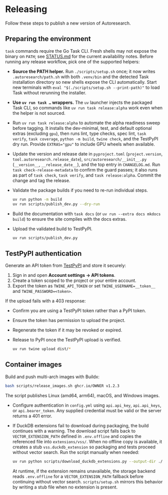 # Releasing

Follow these steps to publish a new version of Autoresearch.

## Preparing the environment

`task` commands require the Go Task CLI. Fresh shells may not expose the
binary on `PATH`; see [STATUS.md][status-cli] for the current availability
notes. Before running any release workflow, pick one of the supported helpers:

- **Source the PATH helper.** Run `./scripts/setup.sh` once; it now writes
  `.autoresearch/path.sh` with both `.venv/bin` and the detected Task
  installation directory so new shells expose the CLI automatically. Start
  new terminals with `eval "$(./scripts/setup.sh --print-path)"` to load
  Task without rerunning the installer.
- **Use `uv run task …` wrappers.** The `uv` launcher injects the packaged
  Task CLI, so commands like `uv run task release:alpha` work even when the
  helper is not sourced.

- Run `uv run task release:alpha` to automate the alpha readiness sweep before
  tagging. It installs the dev-minimal, test, and default optional extras
  (excluding `gpu`), then runs lint, type checks, spec lint, `task verify`,
  `task coverage`, `python -m build`, `twine check`, and the TestPyPI dry run.
  Provide `EXTRAS="gpu"` to include GPU wheels when available.
- Update the version and release date in `pyproject.toml`
  (`project.version`, `tool.autoresearch.release_date`),
  `src/autoresearch/__init__.py` (`__version__`, `__release_date__`), and the
  top entry in `CHANGELOG.md`. Run `task check-release-metadata` to confirm the
  guard passes; it also runs as part of `task check`, `task verify`, and
  `task release:alpha`. Commit the change and tag the release.
- Validate the package builds if you need to re-run individual steps.

  ```bash
  uv run python -m build
  uv run scripts/publish_dev.py --dry-run
  ```

- Build the documentation with `task docs` (or `uv run --extra docs mkdocs
  build`) to ensure the site compiles with the docs extras.

- Upload the validated build to TestPyPI.

  ```bash
  uv run scripts/publish_dev.py
  ```

[status-cli]:
  https://github.com/autoresearch/autoresearch/blob/main/STATUS.md#status

## TestPyPI authentication

Generate an API token from [TestPyPI](https://test.pypi.org/manage/account/)
and store it securely:

1. Sign in and open **Account settings → API tokens**.
2. Create a token scoped to the project or your entire account.
3. Export the token as ``TWINE_API_TOKEN`` or set
   ``TWINE_USERNAME=__token__`` and ``TWINE_PASSWORD=<token>``.

If the upload fails with a 403 response:

- Confirm you are using a TestPyPI token rather than a PyPI token.
- Ensure the token has permission to upload the project.
- Regenerate the token if it may be revoked or expired.

- Release to PyPI once the TestPyPI upload is verified.

  ```bash
  uv run twine upload dist/*
  ```

## Container images

Build and push multi-arch images with Buildx:

```bash
bash scripts/release_images.sh ghcr.io/OWNER v1.2.3
```

The script publishes Linux (amd64, arm64), macOS, and Windows images.

- Configure authentication in `config.yml` using `api.api_key`,
  `api.api_keys`, or `api.bearer_token`. Any supplied credential must be valid
  or the server returns a 401 error.

- If DuckDB extensions fail to download during packaging, the build
  continues with a warning. The download script falls back to
  `VECTOR_EXTENSION_PATH` defined in `.env.offline` and copies the
  referenced file into `extensions/vss/`. When no offline copy is
  available, it creates a stub `vss.duckdb_extension` so packaging and
  tests proceed without vector search. Run the script manually when
  needed:

  ```bash
  uv run python scripts/download_duckdb_extensions.py --output-dir ./extensions
  ```

  At runtime, if the extension remains unavailable, the storage backend
  reads `.env.offline` for a `VECTOR_EXTENSION_PATH` fallback before
  continuing without vector search. `scripts/setup.sh` mirrors this
  behavior by writing a stub file when no extension is present.

